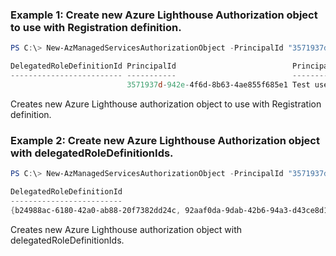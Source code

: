 ### Example 1: Create new Azure Lighthouse Authorization object to use with Registration definition.
```powershell
PS C:\> New-AzManagedServicesAuthorizationObject -PrincipalId "3571937d-942e-4f6d-8b63-4ae855f685e1" -RoleDefinitionId "18d7d88d-d35e-4fb5-a5c3-7773c20a72d9" -PrincipalIdDisplayName "Test user"

DelegatedRoleDefinitionId PrincipalId                          PrincipalIdDisplayName RoleDefinitionId
------------------------- -----------                          ---------------------- ----------------
                          3571937d-942e-4f6d-8b63-4ae855f685e1 Test user              18d7d88d-d35e-4fb5-a5c3-7773c20a72d9
```

Creates new Azure Lighthouse authorization object to use with Registration definition.

### Example 2: Create new Azure Lighthouse Authorization object with delegatedRoleDefinitionIds.
```powershell
PS C:\> New-AzManagedServicesAuthorizationObject -PrincipalId "3571937d-942e-4f6d-8b63-4ae855f685e1" -RoleDefinitionId "18d7d88d-d35e-4fb5-a5c3-7773c20a72d9" -PrincipalIdDisplayName "Test user" -DelegatedRoleDefinitionId "b24988ac-6180-42a0-ab88-20f7382dd24c","92aaf0da-9dab-42b6-94a3-d43ce8d16293"

DelegatedRoleDefinitionId                                                    PrincipalId                          PrincipalIdDisplayName RoleDefinitionId
-------------------------                                                    -----------                          ---------------------- ----------------
{b24988ac-6180-42a0-ab88-20f7382dd24c, 92aaf0da-9dab-42b6-94a3-d43ce8d16293} 3571937d-942e-4f6d-8b63-4ae855f685e1 Test user              18d7d88d-d35e-4fb5-a5c3-7773c20a72d9
```

Creates new Azure Lighthouse authorization object with delegatedRoleDefinitionIds.